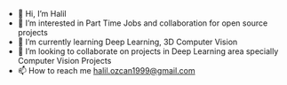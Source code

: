 - 👋 Hi, I’m Halil
- 👀 I’m interested in Part Time Jobs and collaboration for open source projects 
- 🌱 I’m currently learning Deep Learning, 3D Computer Vision
- 💞️ I’m looking to collaborate on projects in Deep Learning area specially Computer Vision Projects 
- 📫 How to reach me halil.ozcan1999@gmail.com 

<!---
xalil8/xalil8 is a ✨ special ✨ repository because its `README.md` (this file) appears on your GitHub profile.
You can click the Preview link to take a look at your changes.
--->
